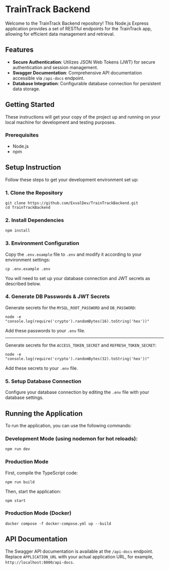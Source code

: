 # TrainTrack Backend

Welcome to the TrainTrack Backend repository! This Node.js Express application provides a set of RESTful endpoints for the TrainTrack app, allowing for efficient data management and retrieval.

## Features

- **Secure Authentication**: Utilizes JSON Web Tokens (JWT) for secure authentication and session management.
- **Swagger Documentation**: Comprehensive API documentation accessible via `/api-docs` endpoint.
- **Database Integration**: Configurable database connection for persistent data storage.

## Getting Started

These instructions will get your copy of the project up and running on your local machine for development and testing purposes.

### Prerequisites

- Node.js
- npm

## Setup Instruction

Follow these steps to get your development environment set up:

### 1. Clone the Repository

```
git clone https://github.com/ExvalDev/TrainTrackBackend.git
cd TrainTrackBackend
```

### 2. Install Dependencies

```
npm install
```

### 3. Environment Configuration

Copy the `.env.example` file to `.env` and modify it according to your environment settings:

```
cp .env.example .env
```

You will need to set up your database connection and JWT secrets as described below.

### 4. Generate DB Passwords & JWT Secrets

Generate secrets for the `MYSQL_ROOT_PASSWORD` and `DB_PASSWORD`:

```
node -e "console.log(require('crypto').randomBytes(16).toString('hex'))"
```

Add these passwords to your `.env` file.

---

Generate secrets for the `ACCESS_TOKEN_SECRET` and `REFRESH_TOKEN_SECRET`:

```
node -e "console.log(require('crypto').randomBytes(32).toString('hex'))"
```

Add these secrets to your `.env` file.

### 5. Setup Database Connection

Configure your database connection by editing the `.env` file with your database settings.

## Running the Application

To run the application, you can use the following commands:

### Development Mode (using nodemon for hot reloads):

```
npm run dev
```

### **Production** Mode

First, compile the TypeScript code:

```
npm run build
```

Then, start the application:

```
npm start
```

### Production Mode (Docker)

```
docker compose -f docker-compose.yml up --build
```

## API Documentation

The Swagger API documentation is available at the `/api-docs` endpoint. Replace `APPLICATION_URL` with your actual application URL, for example, `http://localhost:8000/api-docs`.
